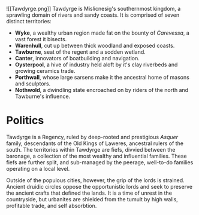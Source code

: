 ![[Tawdyrge.png]]
Tawdyrge is Mislicnesig's southernmost kingdom, a sprawling domain of rivers and sandy coasts. It is comprised of seven distinct territories:
- **Wyke**, a wealthy urban region made fat on the bounty of *Carevessa*, a vast forest it bisects.
- **Warenhull**, cut up between thick woodland and exposed coasts.
- **Tawburne**, seat of the regent and a sodden wetland.
- **Canter**, innovators of boatbuilding and navigation.
- **Oysterpool**, a hive of industry held aloft by it's clay riverbeds and growing ceramics trade.
- **Porthwall**, whose large sarsens make it the ancestral home of masons and sculptors.
- **Nothwold**, a dwindling state encroached on by riders of the north and Tawburne's influence.
# Politics
Tawdyrge is a Regency, ruled by deep-rooted and prestigious *Asquer* family, descendants of the Old Kings of Laweres, ancestral rulers of the south. The territories within Tawdyrge are fiefs, divvied between the baronage, a collection of the most wealthy and influential families. These fiefs are further split, and sub-managed by the peerage, well-to-do families operating on a local level.

Outside of the populous cities, however, the grip of the lords is strained. Ancient druidic circles oppose the opportunistic lords and seek to preserve the ancient crafts that defined the lands. It is a time of unrest in the countryside, but urbanites are shielded from the tumult by high walls, profitable trade, and self absorbtion.